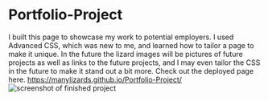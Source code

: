 # Portfolio-Project
I built this page to showcase my work to potential employers. I used Advanced CSS, which was new to me, and learned how to tailor a page to make it unique. In the future the lizard images will be pictures of future projects as well as links to the future projects, and I may even tailor the CSS in the future to make it stand out a bit more. Check out the deployed page here. https://manylizards.github.io/Portfolio-Project/
![screenshot of finished project](/repository/images/Portfolio-Project-Screenshotraw=true)
